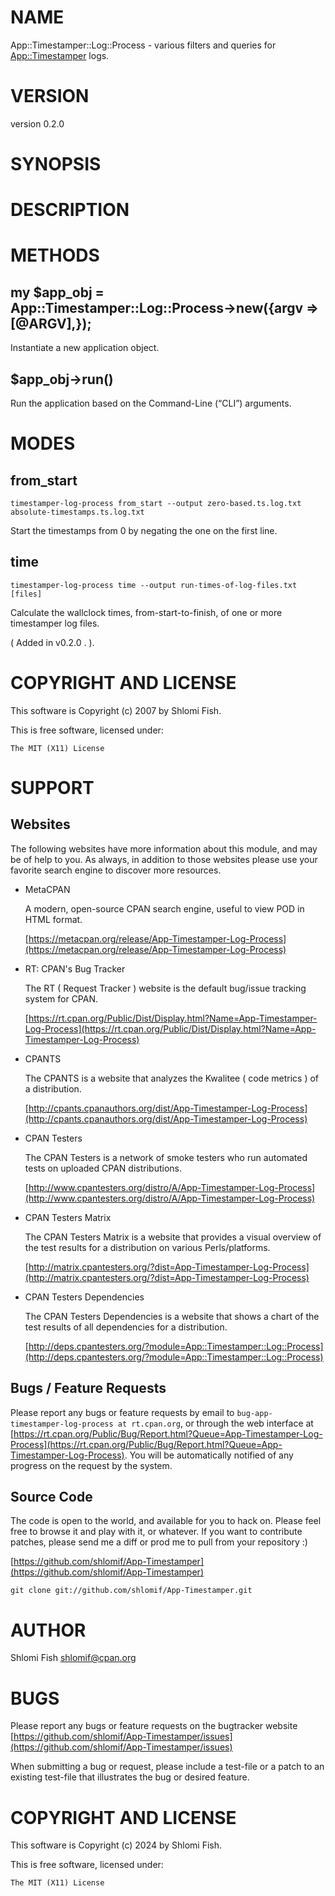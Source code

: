 # NAME

App::Timestamper::Log::Process - various filters and queries for
[App::Timestamper](https://metacpan.org/pod/App%3A%3ATimestamper) logs.

# VERSION

version 0.2.0

# SYNOPSIS

# DESCRIPTION

# METHODS

## my $app\_obj = App::Timestamper::Log::Process->new({argv => \[@ARGV\],});

Instantiate a new application object.

## $app\_obj->run()

Run the application based on the Command-Line (“CLI”) arguments.

# MODES

## from\_start

    timestamper-log-process from_start --output zero-based.ts.log.txt absolute-timestamps.ts.log.txt

Start the timestamps from 0 by negating the one on the first line.

## time

    timestamper-log-process time --output run-times-of-log-files.txt [files]

Calculate the wallclock times, from-start-to-finish, of one or more timestamper log files.

( Added in v0.2.0 . ).

# COPYRIGHT AND LICENSE

This software is Copyright (c) 2007 by Shlomi Fish.

This is free software, licensed under:

    The MIT (X11) License

# SUPPORT

## Websites

The following websites have more information about this module, and may be of help to you. As always,
in addition to those websites please use your favorite search engine to discover more resources.

- MetaCPAN

    A modern, open-source CPAN search engine, useful to view POD in HTML format.

    [https://metacpan.org/release/App-Timestamper-Log-Process](https://metacpan.org/release/App-Timestamper-Log-Process)

- RT: CPAN's Bug Tracker

    The RT ( Request Tracker ) website is the default bug/issue tracking system for CPAN.

    [https://rt.cpan.org/Public/Dist/Display.html?Name=App-Timestamper-Log-Process](https://rt.cpan.org/Public/Dist/Display.html?Name=App-Timestamper-Log-Process)

- CPANTS

    The CPANTS is a website that analyzes the Kwalitee ( code metrics ) of a distribution.

    [http://cpants.cpanauthors.org/dist/App-Timestamper-Log-Process](http://cpants.cpanauthors.org/dist/App-Timestamper-Log-Process)

- CPAN Testers

    The CPAN Testers is a network of smoke testers who run automated tests on uploaded CPAN distributions.

    [http://www.cpantesters.org/distro/A/App-Timestamper-Log-Process](http://www.cpantesters.org/distro/A/App-Timestamper-Log-Process)

- CPAN Testers Matrix

    The CPAN Testers Matrix is a website that provides a visual overview of the test results for a distribution on various Perls/platforms.

    [http://matrix.cpantesters.org/?dist=App-Timestamper-Log-Process](http://matrix.cpantesters.org/?dist=App-Timestamper-Log-Process)

- CPAN Testers Dependencies

    The CPAN Testers Dependencies is a website that shows a chart of the test results of all dependencies for a distribution.

    [http://deps.cpantesters.org/?module=App::Timestamper::Log::Process](http://deps.cpantesters.org/?module=App::Timestamper::Log::Process)

## Bugs / Feature Requests

Please report any bugs or feature requests by email to `bug-app-timestamper-log-process at rt.cpan.org`, or through
the web interface at [https://rt.cpan.org/Public/Bug/Report.html?Queue=App-Timestamper-Log-Process](https://rt.cpan.org/Public/Bug/Report.html?Queue=App-Timestamper-Log-Process). You will be automatically notified of any
progress on the request by the system.

## Source Code

The code is open to the world, and available for you to hack on. Please feel free to browse it and play
with it, or whatever. If you want to contribute patches, please send me a diff or prod me to pull
from your repository :)

[https://github.com/shlomif/App-Timestamper](https://github.com/shlomif/App-Timestamper)

    git clone git://github.com/shlomif/App-Timestamper.git

# AUTHOR

Shlomi Fish <shlomif@cpan.org>

# BUGS

Please report any bugs or feature requests on the bugtracker website
[https://github.com/shlomif/App-Timestamper/issues](https://github.com/shlomif/App-Timestamper/issues)

When submitting a bug or request, please include a test-file or a
patch to an existing test-file that illustrates the bug or desired
feature.

# COPYRIGHT AND LICENSE

This software is Copyright (c) 2024 by Shlomi Fish.

This is free software, licensed under:

    The MIT (X11) License
